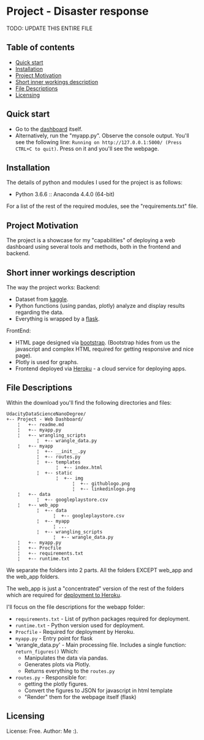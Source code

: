 # Project - Disaster response

TODO: UPDATE THIS ENTIRE FILE

## Table of contents

- [Quick start](#quick-start)
- [Installation](#installation)
- [Project Motivation](#project-motivation)
- [Short inner workings description](#short-inner-workings-description)
- [File Descriptions](#file-descriptions)
- [Licensing](#licensing)


## Quick start <a name="quick-start"></a>
* Go to the [dashboard](https://google-apps-dashboard.herokuapp.com/) itself.
* Alternatively, run the "myapp.py". Observe the console output. You'll see
the following line: `Running on http://127.0.0.1:5000/ (Press CTRL+C to quit)`.
Press on it and you'll see the webpage. 

## Installation <a name="installation"></a>
The details of python and modules I used for the project is as follows:
- Python 3.6.6 :: Anaconda 4.4.0 (64-bit)

For a list of the rest of the required modules, see the "requirements.txt" file.

## Project Motivation <a name="#project-motivation"></a>
The project is a showcase for my "capabilities" of deploying a web dashboard using
several tools and methods, both in the frontend and backend.

## Short inner workings description <a name="short-inner-workings-description"></a>
The way the project works:
Backend: 
- Dataset from [kaggle](https://www.kaggle.com/lava18/google-play-store-apps).
- Python functions (using pandas, plotly) analyze and display results regarding the data.
- Everything is wrapped by a [flask](http://flask.pocoo.org/). 

FrontEnd:
- HTML page designed via [bootstrap](https://getbootstrap.com/). (Bootstrap hides
from us the javascript and complex HTML required for getting responsive and nice
page). 
- Plotly is used for graphs. 
- Frontend deployed via [Heroku](https://www.heroku.com/home) - a cloud service for 
  deploying apps. 
 
## File Descriptions <a name="file-descriptions"></a>
Within the download you'll find the following directories and files: 
```text
UdacityDataScienceNanoDegree/
+-- Project - Web Dashboard/
    ¦   +-- readme.md
    ¦   +-- myapp.py
    ¦   +-- wrangling_scripts
           ¦  +-- wrangle_data.py
    ¦   +-- myapp
           ¦  +-- __init__.py
           ¦  +-- routes.py
           ¦  +-- templates
                  ¦  +-- index.html
           ¦  +-- static
                  ¦  +-- img
                        ¦  +-- githublogo.png
                        ¦  +-- linkedinlogo.png
    ¦   +-- data
           ¦  +-- googleplaystore.csv
    ¦   +-- web_app
           ¦  +-- data
                 ¦  +-- googleplaystore.csv
           ¦  +-- myapp
                 ¦ ...
           ¦  +-- wrangling_scripts
                 ¦  +-- wrangle_data.py    
    ¦   +-- myapp.py
    ¦   +-- Procfile
    ¦   +-- requirements.txt
    ¦   +-- runtime.txt
```
We separate the folders into 2 parts. All the folders EXCEPT web_app and
the web_app folders. 

The web_app is just a "concentrated" version of the rest of the folders which are
required for [deployment to Heroku](https://medium.com/the-andela-way/deploying-a-python-flask-app-to-heroku-41250bda27d0). 

I'll focus on the file descriptions for the webapp folder:

- `requirements.txt` - List of python packages required for deployment.  
- `runtime.txt` - Python version used for deployment. 
- `Procfile` - Required for deployment by Heroku.
- `myapp.py` - Entry point for flask
- 'wrangle_data.py' - Main processing file. Includes a single function: 
`return_figures()` Which: 
    * Manipulates the data via pandas.
    * Generates plots via Plotly. 
    * Returns everything to the `routes.py`
- `routes.py` - Responsible for:
    * getting the plotly figures. 
    * Convert the figures to JSON for javascript in html template
    * "Render" them for the webpage itself (flask)
    
## Licensing <a name="licensing"></a>
License: Free. 
Author: Me :). 

